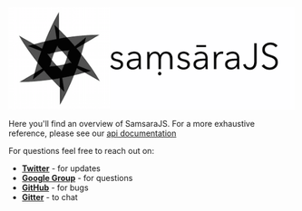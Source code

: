 <p align="center"><img src="guides/images/logo-text.png"></p>

Here you'll find an overview of SamsaraJS. For a more exhaustive reference, please
see our [api documentation](http://samsarajs.org/reference_docs/index.html)

For questions feel free to reach out on: 

- [**Twitter**](https://twitter.com/samsaraJS) - for updates
- [**Google Group**](https://groups.google.com/forum/#!forum/samsarajs) - for questions
- [**GitHub**](https://github.com/dmvaldman/samsara) - for bugs
- [**Gitter**](https://gitter.im/dmvaldman/samsara) - to chat
